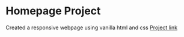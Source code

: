 # Homepage Project
Created a responsive webpage using vanilla html and css
[Project link](https://www.theodinproject.com/lessons/advanced-html-and-css-homepage)
